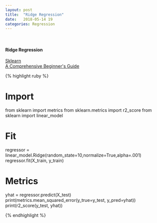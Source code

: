 ```yaml
---
layout: post
title:  "Ridge Regression"
date:   2018-05-14 19
categories: Regression
---
```

<br />
<h4>Ridge Regression</h4>
<a href="http://scikit-learn.org/stable/modules/generated/sklearn.linear_model.Ridge.html">
Sklearn
</a>
<br />
<a href="https://www.analyticsvidhya.com/blog/2017/06/a-comprehensive-guide-for-linear-ridge-and-lasso-regression/">
A Comprehensive Beginner's Guide
</a>

{% highlight ruby %}

# Import
from sklearn import metrics
from sklearn.metrics import r2_score
from sklearn import linear_model

# Fit
regressor = linear_model.Ridge(random_state=10,normalize=True,alpha=.001)
regressor.fit(X_train, y_train)

# Metrics
yhat = regressor.predict(X_test)
print(metrics.mean_squared_error(y_true=y_test, y_pred=yhat))
print(r2_score(y_test, yhat))

{% endhighlight %}
